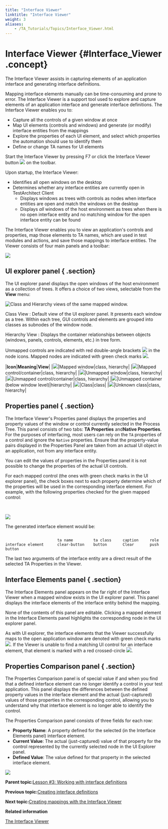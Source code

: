```yaml
--- 
title: "Interface Viewer"
linktitle: "Interface Viewer"
weight: 3
aliases: 
    - /TA_Tutorials/Topics/Interface_Viewer.html
---
```

# Interface Viewer {#Interface_Viewer .concept}

The Interface Viewer assists in capturing elements of an application interface and generating interface definitions.

Mapping interface elements manually can be time-consuming and prone to error. The Interface Viewer is a support tool used to explore and capture elements of an application interface and generate interface definitions. The Interface Viewer enables you to:

-   Capture all the controls of a given window at once
-   Map UI elements \(controls and windows\) and generate \(or modify\) interface entities from the mappings
-   Explore the properties of each UI element, and select which properties the automation should use to identify them
-   Define or change TA names for UI elements

Start the Interface Viewer by pressing F7 or click the Interface Viewer button ![](../Images/btn.TAC_toolbar.Interface_Viewer.png) on the toolbar.

Upon startup, the Interface Viewer:

-   Identifies all open windows on the desktop
-   Determines whether any interface entities are currently open in TestArchitect Client
    -   Displays windows as trees with controls as nodes when interface entities are open and match the windows on the desktop
    -   Displays *all* windows of the host environment as trees when there is no open interface entity and no matching window for the open interface entity can be found

The Interface Viewer enables you to view an application's controls and properties, map those elements to TA names, which are used in test modules and actions, and save those mappings to interface entities. The Viewer consists of four main panels and a toolbar:

![](../Images/dlg.Interface_Viewer_UIA.png)

## UI explorer panel { .section}

The UI explorer panel displays the open windows of the host environment as a collection of trees. It offers a choice of two views, selectable from the **View** menu:

![](../Images/tut.Interface_Defs.Int_Viewer.UIExpl_views.png "Class and Hierarchy views of the same mapped window.")

Class View
:   Default view of the UI explorer panel. It presents each window as a tree. Within each tree, GUI controls and elements are grouped into classes as subnodes of the window node.

Hierarchy View
:   Displays the container relationships between objects \(windows, panels, controls, elements, etc.\) in tree form.

Unmapped controls are indicated with red double-angle brackets ![](../Images/icn.Interface_Viewer.Red_angle_brackets.png) in the node icons. Mapped nodes are indicated with green check marks ![](../Images/icn.Interface_Viewer.Green_check_mark.png).

|**Icon**|**Meaning**|**View**|
|![](../Images/icn.Interface_Viewer.Green_check_mark_on_window.png)|Mapped window|class, hierarchy|
|![](../Images/icn.Interface_Viewer.Green_check_mark.png)|Mapped control/container|class, hierarchy|
|![](../Images/icn.Interface_Viewer.Window.png)|Unmapped window|class, hierarchy|
|![](../Images/icn.Interface_Viewer.Red_angle_brackets.png)|Unmapped control/container|class, hierarchy|
|![](../Images/icn.Interface_Viewer.Unmapped_container.png)|Unmapped container \(below window level\)|hierarchy|
|![](../Images/icn.Interface_Viewer.Class.png)|Class|class|
|![](../Images/icn.Interface_Viewer.Unknown_class.png)|Unknown class|class, hierarchy|

## Properties panel { .section}

The Interface Viewer's Properties panel displays the properties and property values of the window or control currently selected in the Process Tree. This panel consists of two tabs: **TA Properties** and**Native Properties**.  For the purposes of interfacing, most users can rely on the `TA` properties of a control and ignore the `Native` properties. Ensure that the property-value pairs displayed in the Properties Panel are taken from an actual UI object in an application, not from any interface entity. 

You can edit the values of properties in the Properties panel it is not possible to change the properties of the actual UI controls.

For each mapped control \(the ones with green check marks in the UI explorer panel\), the check boxes next to each property determine which of the properties will be used in the corresponding interface element. For example, with the following properties checked for the given mapped control:

   

![](../Images/tut.Interface_Defs.Interface_Viewer.Mapping_xmpl.png)

The generated interface element would be:

```

                       ta name         ta class     caption     role
interface element      clear-button    button       Clear       push button

```

The last two arguments of the interface entity are a direct result of the selected TA Properties in the Viewer.

## Interface Elements panel { .section}

The Interface Elements panel appears on the far right of the Interface Viewer when a mapped window exists in the UI explorer panel. This panel displays the interface elements of the interface entity behind the mapping.

None of the contents of this panel are editable. Clicking a mapped element in the Interface Elements panel highlights the corresponding node in the UI explorer panel.

As with UI explorer, the interface elements that the Viewer successfully maps to the open application window are denoted with green check marks![](../Images/icn.Interface_Viewer.Green_check_mark.png). If the Viewer is unable to find a matching UI control for an interface element, that element is marked with a red crossed-circle ![](../Images/icn.Interface_Viewer.Red_crossed_circle.png).

## Properties Comparison panel { .section}

The Properties Comparison panel is of special value if and when you find that a defined interface element can no longer identify a control in your test application. This panel displays the differences between the defined property values in the interface element and the actual \(just-captured\) values of those properties in the corresponding control, allowing you to understand why that interface element is no longer able to identify the control.

The Properties Comparison panel consists of three fields for each row:

-   **Property Name**: A property defined for the selected \(in the Interface Elements panel\) interface element.
-   **Current Value**: The actual \(just-captured\) value of that property for the control represented by the currently selected node in the UI Explorer panel.
-   **Defined Value**: The value defined for that property in the selected interface element.

![](../../TA_Help/Images/Properties_comparison_panel.png)

**Parent topic:**[Lesson \#3: Working with interface definitions](../../TA_Tutorials/Topics/Tutorial_Working_with_interface_definitions.html)

**Previous topic:**[Creating interface definitions](../../TA_Tutorials/Topics/Creating_interface_definitions.html)

**Next topic:**[Creating mappings with the Interface Viewer](../../TA_Tutorials/Topics/Using_the_Interface_Viewer.html)

**Related information**  


[The Interface Viewer](../../TA_Help/Topics/Interface_def_Viewer.html)

